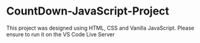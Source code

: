 # CountDown-JavaScript-Project
This project was designed using HTML, CSS and Vanilla JavaScript. Please ensure to run it on the VS Code Live Server
